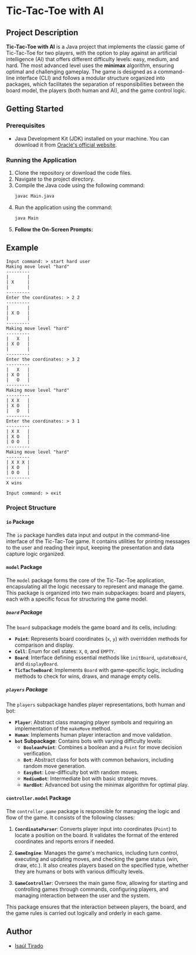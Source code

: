 # Tic-Tac-Toe with AI

## Project Description
**Tic-Tac-Toe with AI** is a Java project that implements the classic game of Tic-Tac-Toe for two players, with the option to play against an artificial intelligence (AI) that offers different difficulty levels: easy, medium, and hard. The most advanced level uses the **minimax** algorithm, ensuring optimal and challenging gameplay.
The game is designed as a command-line interface (CLI) and follows a modular structure organized into packages, which facilitates the separation of responsibilities between the board model, the players (both human and AI), and the game control logic. 

## Getting Started 

### Prerequisites

- Java Development Kit (JDK) installed on your machine. You can download it from [Oracle's official website](https://www.oracle.com/java/technologies/javase-downloads.html).

### Running the Application

1. Clone the repository or download the code files.
2. Navigate to the project directory.
3. Compile the Java code using the following command:
   ```sh
   javac Main.java
   ```
4. Run the application using the command:
   ```sh
   java Main
   ```
5. **Follow the On-Screen Prompts:**

## Example
```
Input command: > start hard user
Making move level "hard"
---------
|       |
| X     |
|       |
---------
Enter the coordinates: > 2 2
---------
|       |
| X O   |
|       |
---------
Making move level "hard"
---------
|   X   |
| X O   |
|       |
---------
Enter the coordinates: > 3 2
---------
|   X   |
| X O   |
|   O   |
---------
Making move level "hard"
---------
| X X   |
| X O   |
|   O   |
---------
Enter the coordinates: > 3 1
---------
| X X   |
| X O   |
| O O   |
---------
Making move level "hard"
---------
| X X X |
| X O   |
| O O   |
---------
X wins

Input command: > exit
```
### Project Structure

#### `io` Package

The `io` package handles data input and output in the command-line interface of the Tic-Tac-Toe game. It contains utilities for printing messages to the user and reading their input, keeping the presentation and data capture logic organized.

#### `model` Package

The `model` package forms the core of the Tic-Tac-Toe application, encapsulating all the logic necessary to represent and manage the game. This package is organized into two main subpackages: board and players, each with a specific focus for structuring the game model.

##### `board` Package
The `board` subpackage models the game board and its cells, including:

- **`Point`**: Represents board coordinates (`x`, `y`) with overridden methods for comparison and display.
- **`Cell`**: Enum for cell states: `X`, `O`, and `EMPTY`.
- **`Board`**: Interface defining essential methods like `initBoard`, `updateBoard`, and `displayBoard`.
- **`TicTacToeBoard`**: Implements `Board` with game-specific logic, including methods to check for wins, draws, and manage empty cells.

##### `players` Package

The `players` subpackage handles player representations, both human and bot:

- **`Player`**: Abstract class managing player symbols and requiring an implementation of the `makeMove` method.
- **`Human`**: Implements human player interaction and move validation.
- **`bot` Subpackage**: Contains bots with varying difficulty levels:
  - **`BooleanPoint`**: Combines a boolean and a `Point` for move decision verification.
  - **`Bot`**: Abstract class for bots with common behaviors, including random move generation.
  - **`EasyBot`**: Low-difficulty bot with random moves.
  - **`MediumBot`**: Intermediate bot with basic strategic moves.
  - **`HardBot`**: Advanced bot using the minimax algorithm for optimal play.
#### `controller.model` Package
The `controller.game` package is responsible for managing the logic and flow of the game. It consists of the following classes:

1. **`CoordinateParser`**: Converts player input into coordinates (`Point`) to locate a position on the board. It validates the format of the entered coordinates and reports errors if needed.

2. **`GameEngine`**: Manages the game's mechanics, including turn control, executing and updating moves, and checking the game status (win, draw, etc.). It also creates players based on the specified type, whether they are humans or bots with various difficulty levels.

3. **`GameController`**: Oversees the main game flow, allowing for starting and controlling games through commands, configuring players, and managing interaction between the user and the system.

This package ensures that the interaction between players, the board, and the game rules is carried out logically and orderly in each game.

## Author

- [Isaúl Tirado](https://github.com/isaultirado77)

